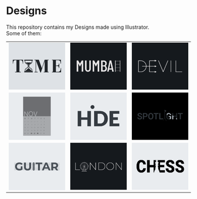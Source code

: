 # Designs
This repository contains my Designs made using Illustrator.<br>
Some of them:<br>
<table>
<tr><td><img src="./2020-11/png/16.11.2020.png"></td><td><img src="./2020-12/png/27.12.2020.png"></td><td><img src="./2020-12/png/10.12.2020.png"></td></tr>
<tr><td><img src="./2020-11/png/26.11.2020.png"></td><td><img src="./2020-11/png/23.11.2020.png"></td><td><img src="./2020-11/png/21.11.2020.png"></td></tr>
<tr><td><img src="./2020-12/png/02.12.2020.png"></td><td><img src="./2020-12/png/16.12.2020.png"></td><td><img src="./2020-11/png/20.11.2020.png"></td></tr>
</table>
